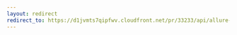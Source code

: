 ```yaml
---
layout: redirect
redirect_to: https://d1jvmts7qipfwv.cloudfront.net/pr/33233/api/allure-report/index.html
---
```

